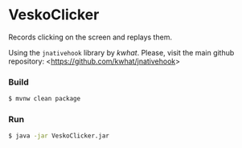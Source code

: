# VeskoClicker

Records clicking on the screen and replays them.

Using the `jnativehook` library by *kwhat*.
Please, visit the main github repository: &lt;<https://github.com/kwhat/jnativehook>&gt;

### Build

```sh
$ mvnw clean package
```

### Run

```sh
$ java -jar VeskoClicker.jar
```
